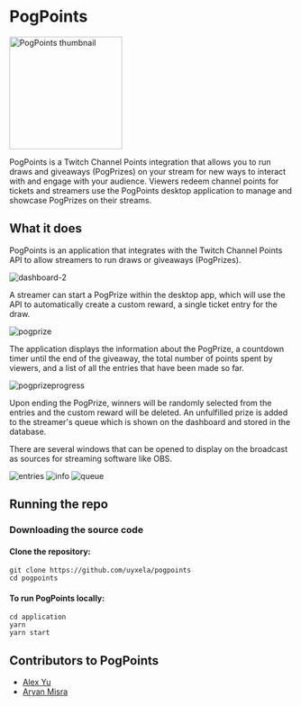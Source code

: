 # PogPoints

<img src="images/thumbnail.png" alt="PogPoints thumbnail" width="200" />

PogPoints is a Twitch Channel Points integration that allows you to run draws and giveaways (PogPrizes) on your stream for new ways to interact with and engage with your audience. Viewers redeem channel points for tickets and streamers use the PogPoints desktop application to manage and showcase PogPrizes on their streams.

## What it does

PogPoints is an application that integrates with the Twitch Channel Points API to allow streamers to run draws or giveaways (PogPrizes).

![dashboard-2](https://github.com/uyxela/pogpoints/blob/main/images/dashboard-2.png)

A streamer can start a PogPrize within the desktop app, which will use the API to automatically create a custom reward, a single ticket entry for the draw.

![pogprize](https://github.com/uyxela/pogpoints/blob/main/images/pogprize-4.png)

The application displays the information about the PogPrize, a countdown timer until the end of the giveaway, the total number of points spent by viewers, and a list of all the entries that have been made so far.

![pogprizeprogress](https://res.cloudinary.com/devpost/image/fetch/s--bkUQNFj6--/c_limit,f_auto,fl_lossy,q_auto:eco,w_900/https://github.com/uyxela/pogpoints/blob/main/images/pogprize-4.png%3Fraw%3Dtrue)

Upon ending the PogPrize, winners will be randomly selected from the entries and the custom reward will be deleted. An unfulfilled prize is added to the streamer's queue which is shown on the dashboard and stored in the database.

There are several windows that can be opened to display on the broadcast as sources for streaming software like OBS.

![entries](https://github.com/uyxela/pogpoints/blob/main/images/window-entries.png) ![info](https://github.com/uyxela/pogpoints/blob/main/images/window-info.png) ![queue](https://github.com/uyxela/pogpoints/blob/main/images/window-queue.png)



## Running the repo

### Downloading the source code

#### Clone the repository:

```
git clone https://github.com/uyxela/pogpoints
cd pogpoints
```

#### To run PogPoints locally:

```
cd application
yarn
yarn start
```

## Contributors to PogPoints

- [Alex Yu](https://github.com/uyxela)
- [Aryan Misra](https://github.com/aryanmisra/)
